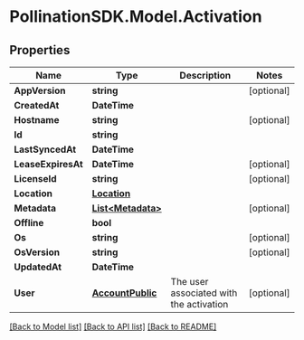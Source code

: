 
# PollinationSDK.Model.Activation

## Properties

Name | Type | Description | Notes
------------ | ------------- | ------------- | -------------
**AppVersion** | **string** |  | [optional] 
**CreatedAt** | **DateTime** |  | 
**Hostname** | **string** |  | [optional] 
**Id** | **string** |  | 
**LastSyncedAt** | **DateTime** |  | 
**LeaseExpiresAt** | **DateTime** |  | [optional] 
**LicenseId** | **string** |  | [optional] 
**Location** | [**Location**](Location.md) |  | 
**Metadata** | [**List&lt;Metadata&gt;**](Metadata.md) |  | [optional] 
**Offline** | **bool** |  | 
**Os** | **string** |  | [optional] 
**OsVersion** | **string** |  | [optional] 
**UpdatedAt** | **DateTime** |  | 
**User** | [**AccountPublic**](AccountPublic.md) | The user associated with the activation | [optional] 

[[Back to Model list]](../README.md#documentation-for-models)
[[Back to API list]](../README.md#documentation-for-api-endpoints)
[[Back to README]](../README.md)

